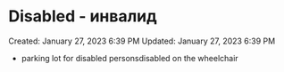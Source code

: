 # Disabled - инвалид

Created: January 27, 2023 6:39 PM
Updated: January 27, 2023 6:39 PM

- parking lot for disabled personsdisabled on the wheelchair